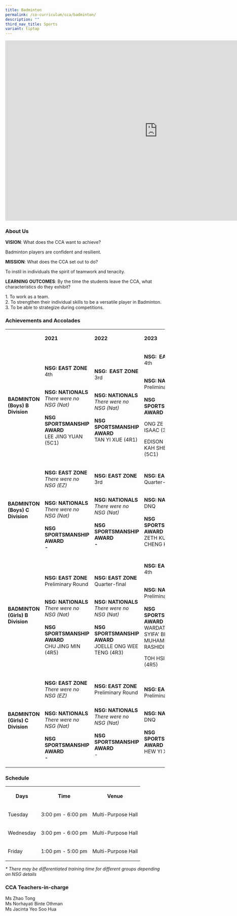 ```yaml
---
title: Badminton
permalink: /co-curriculum/cca/badminton/
description: ""
third_nav_title: Sports
variant: tiptap
---
```

<div class="iframe-wrapper"><iframe height="569" width="960" allowfullscreen="true" frameborder="0" src="https://docs.google.com/presentation/d/1FW0k-MTzIIITn0Gpre2R7T7kJy8AsF-MMhZ8h77JJo4/embed?start=true&amp;loop=true&amp;delayms=3000"></iframe></div><h3>About Us</h3><p><strong>VISION</strong>: What does the CCA want to achieve?&nbsp;</p><p>Badminton players are confident and resilient.</p><p><strong>MISSION</strong>: What does the CCA set out to do?</p><p>To instil in individuals the spirit of teamwork and tenacity.</p><p><strong>LEARNING OUTCOMES</strong>: By the time the students leave the CCA, what characteristics do they exhibit?</p><p>1. To work as a team.<br>2. To strengthen their individual skills to be a versatile player in Badminton.<br>3. To be able to strategize during competitions.</p><h3>Achievements and Accolades</h3><table><tbody><tr><td rowspan="1" colspan="1"><p><strong>&nbsp;</strong></p></td><td rowspan="1" colspan="1"><p><strong>2021</strong></p></td><td rowspan="1" colspan="1"><p><strong>2022</strong></p></td><td rowspan="1" colspan="1"><p><strong>2023</strong></p></td></tr><tr><td rowspan="1" colspan="1"><p><strong>BADMINTON (Boys) B Division</strong></p></td><td rowspan="1" colspan="1"><p><strong>NSG: EAST ZONE <br></strong>4th</p><p><strong><br>NSG: NATIONALS<br></strong><em>There were no NSG (Nat)</em><strong><br><br>NSG SPORTSMANSHIP AWARD<br></strong>LEE JING YUAN (5C1)</p></td><td rowspan="1" colspan="1"><p><strong>NSG:&nbsp; EAST ZONE <br></strong>3rd</p><p><strong><br>NSG: NATIONALS<br></strong><em>There were no NSG (Nat)</em><strong><br><br>NSG SPORTSMANSHIP AWARD<br></strong>TAN YI XUE (4R1)</p></td><td rowspan="1" colspan="1"><p><strong>NSG:&nbsp; EAST ZONE <br></strong>4th</p><p><strong><br>NSG: NATIONALS<br></strong>Preliminary Round<strong><br><br>NSG SPORTSMANSHIP AWARD</strong></p><p>ONG ZE LIN, ISAAC (3R1)</p><p>EDISON YONG KAH SHENG (5C1)</p></td></tr><tr><td rowspan="1" colspan="1"><p><strong>BADMINTON (Boys) C Division</strong></p></td><td rowspan="1" colspan="1"><p><strong>NSG: EAST ZONE <br></strong><em>There were no NSG (EZ)</em></p><p><strong><br>NSG: NATIONALS<br></strong><em>There were no NSG (Nat)</em><strong><br><br>NSG SPORTSMANSHIP AWARD<br>-</strong></p></td><td rowspan="1" colspan="1"><p><strong>NSG: EAST ZONE <br></strong>3rd</p><p><strong><br>NSG: NATIONALS<br></strong><em>There were no NSG (Nat)</em><strong><br><br>NSG SPORTSMANSHIP AWARD<br>-</strong></p></td><td rowspan="1" colspan="1"><p><strong>NSG: EAST ZONE <br></strong>Quarter-finals</p><p><strong><br>NSG: NATIONALS<br></strong>DNQ<strong><br><br>NSG SPORTSMANSHIP AWARD<br></strong>ZETH KUIK CHENG KAI (2C2)</p></td></tr><tr><td rowspan="1" colspan="1"><p><strong>BADMINTON (Girls) B Division</strong></p></td><td rowspan="1" colspan="1"><p><strong>NSG: EAST ZONE <br></strong>Preliminary Round</p><p><strong><br>NSG: NATIONALS<br></strong><em>There were no NSG (Nat)</em><strong><br><br>NSG SPORTSMANSHIP AWARD<br></strong>CHU JING MIN (4R5)</p></td><td rowspan="1" colspan="1"><p><strong>NSG: EAST ZONE <br></strong>Quarter-final</p><p><strong><br>NSG: NATIONALS<br></strong><em>There were no NSG (Nat)</em><strong><br><br>NSG SPORTSMANSHIP AWARD<br></strong>JOELLE ONG WEE TENG (4R3)</p></td><td rowspan="1" colspan="1"><p><strong>NSG: EAST ZONE <br></strong>4th</p><p><strong><br>NSG: NATIONALS<br></strong>Preliminary Round<strong><br><br>NSG SPORTSMANSHIP AWARD<br></strong>WARDATUS SYIFA' BINTE MUHAMMAD RASHIDI (4C3)</p><p>TOH HSIN YIN (4R5)</p></td></tr><tr><td rowspan="1" colspan="1"><p><strong>BADMINTON (Girls) C Division</strong></p></td><td rowspan="1" colspan="1"><p><strong>NSG: EAST ZONE <br></strong><em>There were no NSG (EZ)</em></p><p><strong><br>NSG: NATIONALS<br></strong><em>There were no NSG (Nat)</em><strong><br><br>NSG SPORTSMANSHIP AWARD<br>-</strong></p></td><td rowspan="1" colspan="1"><p><strong>NSG: EAST ZONE <br></strong>Preliminary Round</p><p><strong><br>NSG: NATIONALS<br></strong><em>There were no NSG (Nat)</em><strong><br><br>NSG SPORTSMANSHIP AWARD<br></strong>-</p></td><td rowspan="1" colspan="1"><p><strong>NSG: EAST ZONE <br></strong>Preliminary Round</p><p><strong><br>NSG: NATIONALS<br></strong>DNQ<strong><br><br>NSG SPORTSMANSHIP AWARD<br></strong>HEW YI XIN (2R3)</p></td></tr></tbody></table><h3>Schedule</h3><table><tbody><tr><th rowspan="1" colspan="1"><p>Days</p></th><th rowspan="1" colspan="1"><p>Time</p></th><th rowspan="1" colspan="1"><p>Venue<br></p></th></tr><tr><td rowspan="1" colspan="1"><p>Tuesday</p></td><td rowspan="1" colspan="1"><p>3:00 pm - 6:00 pm</p></td><td rowspan="1" colspan="1"><p>Multi-Purpose Hall</p></td></tr><tr><td rowspan="1" colspan="1"><p>Wednesday</p></td><td rowspan="1" colspan="1"><p>3:00 pm - 6:00 pm</p></td><td rowspan="1" colspan="1"><p>Multi-Purpose Hall</p></td></tr><tr><td rowspan="1" colspan="1"><p>Friday</p></td><td rowspan="1" colspan="1"><p>1:00 pm - 5:00 pm</p></td><td rowspan="1" colspan="1"><p>Multi-Purpose Hall</p></td></tr></tbody></table><p><em>* There may be differentiated training time for different groups depending on NSG details</em></p><h3>CCA Teachers-in-charge</h3><p>Ms Zhao Tong<br>Ms Norhayati Binte Othman<br>Ms Jacinta Yeo Soo Hua</p>